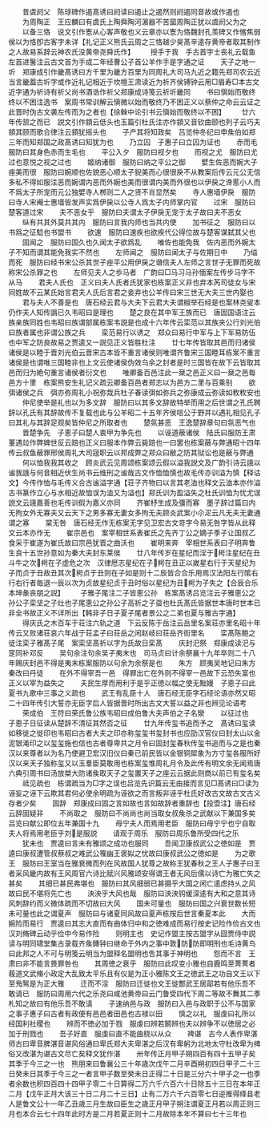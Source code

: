 <!-- { "loadSidebar": true } -->
　　昔虞阏父　陈球碑作遏髙诱曰阏读曰遏止之遏然则阏遏同音故或作遏也
　　为周陶正　王应麟曰有虞氏上陶舜陶河濵器不苦窳周陶正犹以虞阏父为之
　　以备三恪　说文引作愙从心客声敬也义云章亦以愙为恪魏封孔羡碑又作愘焦弱侯以为恪卽古客字未详【礼记正义熊氏云周之三恪越少昊髙辛逺存黄帝者取其制作之人故易系辞云神农氏没黄帝尧舜氏作】
　　授手于我　手古首字士丧礼云载鱼左首进鬐注云古文首为手成二年经曹公子首公羊作手是字通之证
　　天子之地一圻　郑康成引作畿髙诱曰方千里为畿方百里为同周礼大司马九近之籍先郑司农云近当言畿葢古圻字或作近礼记相近于坎檀王肃读近为祈齐侯镈钟云用□眉寿□本古文近字通为祈诗有祈父尚书酒诰作祈父郑康成诗笺云祈圻畿同
　　书曰愼始而敬终终以不困注逸书　案周书常训解云愼微以始而敬终乃不困正义以蔡仲之命云云证之此晋时伪古文袭左传而为之者也【徐榦中论引书云愼始而敬终以不困】
　　廿六年传颔之而已　説文引作顉云低头也玉篇引杜氏注亦作顉又音钦曲颐也列子云巧夫顉其颐而歌合律注云顉犹摇头也
　　子产其将知政矣　吕览仲冬纪曰申矦伯如郑三年而知郑国之政髙诱曰知犹为也
　　乃立囚　子惠子曰立囚为证也
　　赤而毛　服防曰其身色赤而生毛也
　　平公入夕　服防曰视夕也
　　而视之尤　服防曰尤过也意悦之视之过也
　　姬纳诸御　服防曰纳之平公之御
　　嬖生佐恶而婉大子痤美而很　服防曰婉顺也佐貌恶心顺太子貎美而心很很戾不从教案后传云元公无信多私不得如服注恶而婉谓内恶而外婉也美而很谓内美而外很也以伊戾之谗慝小人而不爲太子所宠而元公独嬖寺人桞则二人之贤不肖显然矣
　　寺人惠墙伊戾　服防曰寺人宋阉士惠墙皆发声实爲伊戾以公寺人爲太子内师掌内官
　　过宋　服防曰楚客道过宋
　　夫不恶女乎　服防曰夫谓太子伊戾无宠于太子故曰夫不恶女
　　纵有共其外莫共其内　服防曰言我内师也当共内使
　　加书征之　服防曰以书爲之征騐也书盟书
　　欲速　服防曰速疾也欲疾代公得位故与楚客谋弑其父也
　　固闻之　服防曰固久也久闻太子欲爲乱
　　唯佐也能免我　佐内恶而外婉太子不知而谓其能免我实不然也
　　左师闻之　服防曰闻太子与佐期日中
　　乃缢而死　服防曰经书宋公杀其世子痤平公用伊戾之谮信夫人左师之言世子无罪而死故称宋公杀罪之也
　　左师见夫人之歩马者　广韵曰□马习马孙愐案左传步马字不从马
　　君夫人氏也　正义曰夫人氏者氏犹家也栋案正义非也弃本芮司徒女与宋同姓故不云某氏始言君夫人氏后言君之妾弃也公羊传曰宋三世无大夫三世内娶也
　　君与夫人不善是也　唐石经云君与大夫下云君大夫谓椒举石经是也案林尧叟本仍作夫人知传譌已久韦昭曰是理也
　　楚之良在其中军王族而已　唐固国语注云族亲族同姓也韦昭曰族谓部属栋案韦説是也成十六年传云栾范以其族夹公行刘光伯曰族者属也非谓公族之兵
　　栾范易行以诱之　郑众曰易行中军与上下军易防伍也中军之防良故易之贾逵又一説见正义皆胜杜注
　　廿七年传皆取其邑而归诸侯诸侯是以睦于晋刘光伯云晋宋古本皆不重言诸侯则唯谓齐鲁宋三国睦耳栋案不重言诸侯是也谓唯三国睦非也上文云使诸侯伪效乌余之封者是时三国皆在故下云皆取其邑而归为絶句重言诸侯者衍文也
　　唯卿备百邑注此一椉之邑正义曰一椉之邑毎邑方十里　栋案熊安生礼记义疏云卿备百邑者郑志以为邑方二里与百乘别
　　欲弭诸侯之兵　弭亦弥周礼小祝弥烖兵杜子春读弭如弥兵之弥康成云弥读如敉敉安也
　　仲尼使举是礼也以为多文辞　服防曰以其多文辞故特举而用之后世谓之孔氏聘辞以孔氏有其辞故传不复载也此与公羊昭二十五年齐侯唁公于野井以遇礼相见孔子曰其礼与其辞足观矣皆仲尼之所取者也
　　楚氛甚恶　王逸楚辞章句曰氛恶气也
　　晋楚争先　子恵子曰楚人衷甲为争先也
　　以诬道蔽诸侯　陆氏曰服防王肃董遇竝作弊婢世反云踣也正义曰服本作弊云毙踣也一曰罢也栋案蔽与弊通昭十四年传云叔鱼蔽罪邢侯周礼大司宼职云以邦成弊之郑众曰敝之防其狱讼也是蔽与弊通
　　何以恤我我其收之　顾炎武云见周颂栋案颂云假以溢我説文及广韵引诗云誐以谧我誐与何音相近伏生尚书云维刑之谧哉古文作恤恤慎也故毛传亦训溢为慎【释诂文】今传作恤与毛传义合古谧溢字通【荘子齐物曰以言其老洫也释文云洫本亦作溢古书篆作立心与水相近故恤误为洫又为溢也】郑氏训为盈溢失之杜氏训恤为忧尤误説文云誐嘉善也毛传训假为嘉义亦同
　　齐崔杼生成及彊而寡　墨子辞过篇曰内无拘女外无寡夫又云天下之男多寡无妻女多拘无夫顾炎武案小尒疋云凡无夫无妻通谓之寡
　　棠无咎　唐石经无作无栋案无字见卫宏古文竒字今易无咎字皆从此释文云本亦作无
　　崔宗邑也　案宰相世系表崔氏之先齐丁公之嫡子季子让国叔乙食采于崔遂为崔氏故曰宗邑犹晋之曲沃也
　　崔明来奔　宰相世系表曰子明奔鲁生良十五世孙意如为秦大夫封东莱侯
　　廿八年传岁在星纪而淫于枵注星纪在丑斗牛之次枵在子虚危之次　汉律厯志星纪在子枵在丑正以嵗星右行于天星纪为子而贞于丑故丑其次枵贞于丑则在子如是则十二辰皆合合乐用焉汉法阳左行隂右行右行者毎退一辰以次为贞故星纪贞于丑时俗以星纪为丑枵为子失之【合辰合乐本坤彖丧朋之説】
　　子雅子尾注二子皆恵公孙　栋案髙诱吕览注云子雅恵公之孙公子栾坚之子灶也子尾恵公之孙公子高祈之子虿也杜氏髙氏皆据世本唐时世本已非全书故正义不详所出【韩非子日子夏子尾者景公之二弟也夏与雅古字通】
　　得庆氏之木百车于荘注六轨之道　下云反陈于岳注云岳里名案荘亦里名昭十年传云又败诸荘哀六年战于荘孟子曰荘岳之闲赵岐曰荘岳齐街里名
　　栾髙陈鲍之徒注栾子雅髙子尾　案栾坚髙祈以字为氏故日栾髙
　　庆封汜祭　郑康成读汜与窆同补邓反
　　吴句余注句余吴子夷末也　司马贞曰计余祭襄十九年卒则二十八年赐庆封邑不得是夷末栋案服防以句余为余祭是也
　　朱方　顾夷吴地记曰朱方秦改曰丹徒
　　在外不得宰吾一邑　得罪出亡在外则不得宰一邑故下云恐失富也正义以宰为益失之
　　夫民生厚而用利于是乎正徳以幅之使无黜嫚　子恵子曰此夏书九歌中三事之义疏也
　　武王有乱臣十人　唐石经无臣字石经论语亦然又昭二十四年传引大誓亦无臣字后人皆据晋时所出古文大誓以益之非也辨见论语考
　　荣成伯　王符曰荣氏鲁公族韦昭曰成伯鲁大夫声伯之子名灓
　　以征过也　子恵子日征读从楚辞不清征其然否之征
　　廿九年传玺书追而予之　髙诱曰玺读如移徙之徙印也韦昭曰古者大夫之印亦称玺玺书玺封书也应劭汉官仪曰封太山以金泥银渑印之以玺玺施也信也古者尊卑共之月令曰固封玺春秋传玺书追而与之是也秦汉以来尊者以为名乃使避卫宏汉旧仪曰秦已前民皆以金银铜犀象为方寸玺各服所好汉以来天子独称玺又以玉羣臣莫敢用也栋案玺惟周礼月令及此传有明文余无闻焉唐六典引周书曰汤放桀大防诸矦取天子之玺置天子之座云云据此则商以前已有玺名矣
　　祗见疏也　栋谓疏当为□字之误也吕览先识篇云无由接而言见□髙诱曰□读为诬妄之诬下云欺其君何必使余明疏为诬欲之而言叛非诬乎杜氏好改古文故古文古义存者少矣
　　固辞　郑康成曰固之言如故也言如故辞者重辞也【投壶注】唐石经云辞固疑非
　　不尚取之　服防曰不尚尚也尚当取女叔矦杀之武献以下兼国多矣　吕览曰献公即位五年兼国十九
　　毋宁夫人而焉用老臣　服防曰毋宁宁也宁自取夫人将焉用老臣乎刘是服説
　　请观于周乐　服防曰周乐鲁所受四代之乐
　　犹未也　贾逵曰言未有雅颂之成功也服同
　　吾闻卫康叔武公之徳如是　贾逵曰康叔遭管叔蔡叔之难武公罹幽王褒姒之忧故曰康叔武公之徳如是
　　为之歌王　服防曰王室当在雅衰微而列在风故国人犹尊之故称王犹春秋之王人子惠子曰王者采风畿内故有王风周官六诗比赋兴风雅颂安得谓王者无风后儒以诗亡为雅亡失之甚矣
　　其细已甚民弗堪也　服防曰其风细弱已甚摄乎大国之闲亡逺虑持乆之风故曰民不堪将先亡也
　　泱泱乎大风也哉　服防曰泱泱钩缓深逺有大和之意其诗风刺辞约而义微体疏而不切故曰大风
　　国未可量也　服防曰国之兴衰世数长短未可量也此之谓夏声　服防曰与诸夏同风故曰夏声栋按后世言秦夏本此
　　大而婉险而易行　贾逵曰其志大直而有曲体归中和之徳难成而易行按史记险作俭古文也汉刘脩碑云动乎俭中今易作险
　　则明主也　史记作盟主按古盟字从囧贾侍中説读与明同啸堂集古录载齐矦鏄钟曰继命于外内之事中敦防防即明刑也毛诗黄鸟曰此邦之人不可与明笺云明当为盟释名盟明也吿其事于神明也
　　怨而不言　王肃曰非不能言畏罪咎也
　　其周徳之衰乎　服防曰此叹变小雅也自鹿鸣至菁菁者莪道文武脩小政定大乱致太平乐且有仪是为正小雅陈文王之徳武王之功自文王以下至鳬鹥是为正大雅
　　迁而不淫　服防曰迁徙也文王徙酆武王居鄗若有他乐吾不敢请已　服防曰周用六代之乐尧曰咸池黄帝曰云门鲁受四代下周二等故不舞其二季札知之故曰有他乐吾不敢请
　　子速纳邑与政　服防曰入邑与政职于公不与国家之事子惠子曰古者有政便有邑邑者田邑也古禄以田
　　慎之以礼　服虔曰礼所以经国利社稷也
　　辨而不徳必加于戮　服虔曰辨若鬭辨也夫以辨争不以徳居之必加于刑戮也
　　吾子好直　服虔曰直不能曲桡以从众
　　禆谌　古今人表作卑湛师古曰卑音脾湛音谌风俗通曰卑氏郑大夫卑湛之后汉有卑躬为北地太守杜改卑为禆俗又改湛为谌古文尽亡矣释文犹作湛
　　卅年传正月甲子朔四百有四十五甲子矣其季于今三之一也　熊朋来曰鲁襄公三十年歳次戊午二月辛酉朔初四日甲子二十三日癸未日其季于今三之一者言甲子数至癸未日正得二十日是三分六十甲子之一也季者余数也积四百四十四甲子零二十日算得二万六千六百六十日除五十三日在本年正二月【戊午正月大该三十日二月二十三日】止有二万六千六百零七日逆推得绛县老人是鲁文公十一年乙丑歳三月生故曰臣生之歳正月甲子朔注谓夏正月若以周正则三月也本合云七十四年此时方是二月若夏正则十二月故除本年不算曰七十三年也
